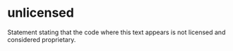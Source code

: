 # unlicensed
Statement stating that the code where this text appears is not licensed and considered proprietary.
